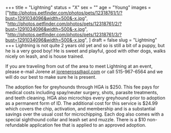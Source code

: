 +++
title = "Lightning"
status = "X"
sex = ""
age = "Young"
images = ["http://photos.petfinder.com/photos/pets/12318761/1/?bust=1291034096&width=500&-x.jpg",
"http://photos.petfinder.com/photos/pets/12318761/2/?bust=1291034096&width=500&-x.jpg",
"http://photos.petfinder.com/photos/pets/12318761/3/?bust=1291034096&width=500&-x.jpg",
]
draft = false
slug = "Lightning"
+++
Lightning is not quite 2 years old yet and so is still a bit of a puppy, but he is a very good boy!  He is sweet and playful, good with other dogs, walks nicely on leash, and is house trained.


  If you are traveling from out of the area to meet Lightning at an event, please e-mail Jorene at joreneross@aol.com or call 515-967-6564 and we will do our best to make sure he is present.

The adoption fee for greyhounds through HGA is $250. This fee pays for medical costs including spay/neuter surgery, shots, parasite treatments, and teeth cleaning.  HGA also microchips every greyhound prior to adoption as a permanent form of ID.  The additional cost for this service is $24.99 which covers the chip, activation, and membership and is a substantial savings over the usual cost for microchipping.  Each dog also comes with a special sighthound collar and leash set and muzzle. There is a $10 non-refundable application fee that is applied to an approved adoption.
